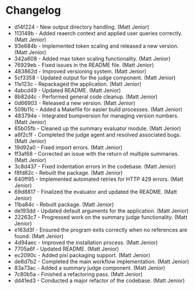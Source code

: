 # Changelog

* d14f224 - New output directory handling. (Matt Jenior)
* 113149b - Added reaerch context and applied user queries correctly. (Matt Jenior)
* 93e684b - Implemented token scaling and released a new version. (Matt Jenior)
* 342a608 - Added max token scaling functionality. (Matt Jenior)
* 76929eb - Fixed issues in the README file. (Matt Jenior)
* 483862d - Improved versioning system. (Matt Jenior)
* 5cf3358 - Updated output for the judge component. (Matt Jenior)
* 11e123c - Repackaged the application. (Matt Jenior)
* 4abcd49 - Updated README. (Matt Jenior)
* 8b82d4c - Performed general code cleanup. (Matt Jenior)
* 0d66903 - Released a new version. (Matt Jenior)
* 509b11c - Added a Makefile for easier build processes. (Matt Jenior)
* 483794e - Integrated bumpversion for managing version numbers. (Matt Jenior)
* 65b05fb - Cleaned up the summary evaluator module. (Matt Jenior)
* a6f2c1f - Completed the judge agent and resolved associated bugs. (Matt Jenior)
* 19d92a0 - Fixed import errors. (Matt Jenior)
* ff3af68 - Corrected an issue with the return of multiple summaries. (Matt Jenior)
* 3c8d437 - Fixed indentation errors in the codebase. (Matt Jenior)
* f8fd82c - Rebuilt the package. (Matt Jenior)
* 640ff95 - Implemented automated retries for HTTP 429 errors. (Matt Jenior)
* 69d8817 - Finalized the evaluator and updated the README. (Matt Jenior)
* 11ba84c - Rebuilt package. (Matt Jenior)
* de193dd - Updated default arguments for the application. (Matt Jenior)
* 22263c7 - Progressed work on the summary judge functionality. (Matt Jenior)
* e163d3f - Ensured the program exits correctly when no references are found. (Matt Jenior)
* 4d94aec - Improved the installation process. (Matt Jenior)
* 7705a6f - Updated README. (Matt Jenior)
* ec2090c - Added pixi packaging support. (Matt Jenior)
* de8d7b2 - Completed the main workflow implementation. (Matt Jenior)
* 83a73ac - Added a summary judge component. (Matt Jenior)
* 7c80b5a - Finished a refactoring pass. (Matt Jenior)
* dd41ed3 - Conducted a major refactor of the codebase. (Matt Jenior) 